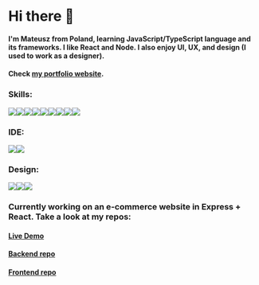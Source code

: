 # Hi there 👋

#### I'm Mateusz from Poland, learning JavaScript/TypeScript language and its frameworks. I like React and Node. I also enjoy UI, UX, and design (I used to work as a designer).

#### Check [my portfolio website](https://mateuszderus.com/).

### Skills: 

<img src="https://img.shields.io/badge/HTML5-E34F26?style=for-the-badge&logo=html5&logoColor=white" /><img src="https://img.shields.io/badge/CSS3-1572B6?style=for-the-badge&logo=css3&logoColor=white" /><img src="https://img.shields.io/badge/JavaScript-323330?style=for-the-badge&logo=javascript&logoColor=F7DF1E" /><img src="https://img.shields.io/badge/React-20232A?style=for-the-badge&logo=react&logoColor=61DAFB" /><img src="https://img.shields.io/badge/Redux-593D88?style=for-the-badge&logo=redux&logoColor=white" /><img src="https://img.shields.io/badge/Node.js-339933?style=for-the-badge&logo=nodedotjs&logoColor=white" /><img src="https://img.shields.io/badge/Express.js-000000?style=for-the-badge&logo=express&logoColor=white" /><img src="https://img.shields.io/badge/MySQL-005C84?style=for-the-badge&logo=mysql&logoColor=white" /><img src="https://img.shields.io/badge/MongoDB-4EA94B?style=for-the-badge&logo=mongodb&logoColor=white" />

### IDE:

<img src="https://img.shields.io/badge/VSCode-0078D4?style=for-the-badge&logo=visual%20studio%20code&logoColor=white" /><img src="https://img.shields.io/badge/WebStorm-000000?style=for-the-badge&logo=WebStorm&logoColor=white" />

### Design:

<img src="https://img.shields.io/badge/Figma-F24E1E?style=for-the-badge&logo=figma&logoColor=white" /><img src="https://img.shields.io/badge/Adobe%20XD-470137?style=for-the-badge&logo=Adobe%20XD&logoColor=#FF61F6" /><img src="https://img.shields.io/badge/Adobe%20Photoshop-31A8FF?style=for-the-badge&logo=Adobe%20Photoshop&logoColor=black" />

### Currently working on an e-commerce website in Express + React. Take a look at my repos:

#### [Live Demo](https://cool-shortbread-f56f49.netlify.app/)

#### [Backend repo](https://github.com/mderus/js-shop-backend)

#### [Frontend repo](https://github.com/mderus/js-shop-frontend)
